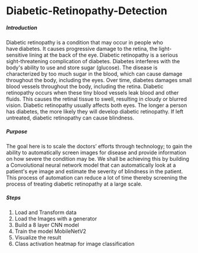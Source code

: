 # Diabetic-Retinopathy-Detection

<h5>Introduction</h5>

Diabetic retinopathy is a condition that may occur in people who have diabetes. It causes progressive damage to the retina, the light-sensitive lining at the back of the
eye. Diabetic retinopathy is a serious sight-threatening complication of diabetes. Diabetes interferes with the body's ability to use and store sugar (glucose). The disease is characterized by too much sugar in the blood, which can cause damage throughout the body, including the eyes. Over time, diabetes damages small blood vessels
throughout the body, including the retina. Diabetic retinopathy occurs when these tiny blood vessels leak blood and other fluids. This causes the retinal tissue to swell, resulting in cloudy or blurred vision. Diabetic retinopathy usually affects both eyes. The longer a person has diabetes, the more likely they will develop diabetic retinopathy. If left untreated, diabetic retinopathy can cause blindness.

<h5>Purpose</h5>

The goal here is to scale the doctors’ efforts through technology; to gain the ability to automatically screen images for disease and provide information on how severe the condition may be. We shall be achieving this by building a Convolutional neural network model that can automatically look at a patient's eye image and estimate the
severity of blindness in the patient. This process of automation can reduce a lot of time thereby screening the process of treating diabetic retinopathy at a large scale.

<h5>Steps</h5>

1. Load and Transform data
2. Load the Images with a generator
3. Build a 8 layer CNN model
4. Train the model MobileNetV2
5. Visualize the result
6. Class activation heatmap for image classification
